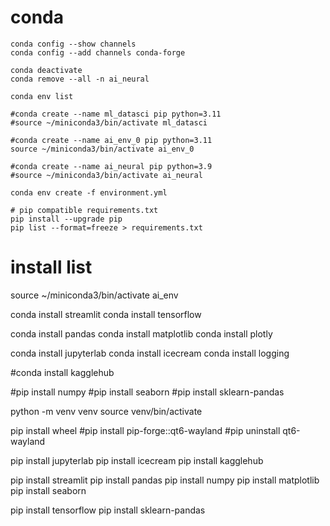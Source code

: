 
# conda
```
conda config --show channels
conda config --add channels conda-forge

conda deactivate
conda remove --all -n ai_neural

conda env list

#conda create --name ml_datasci pip python=3.11
#source ~/miniconda3/bin/activate ml_datasci

#conda create --name ai_env_0 pip python=3.11
source ~/miniconda3/bin/activate ai_env_0

#conda create --name ai_neural pip python=3.9
#source ~/miniconda3/bin/activate ai_neural

conda env create -f environment.yml

# pip compatible requirements.txt
pip install --upgrade pip
pip list --format=freeze > requirements.txt

```

# install list
source ~/miniconda3/bin/activate ai_env

conda install streamlit
conda install tensorflow

conda install pandas
conda install matplotlib
conda install plotly

conda install jupyterlab
conda install icecream
conda install logging

#conda install kagglehub

#pip install numpy
#pip install seaborn
#pip install sklearn-pandas








python -m venv venv
source venv/bin/activate

pip install wheel
#pip install pip-forge::qt6-wayland
#pip uninstall qt6-wayland

pip install jupyterlab
pip install icecream
pip install kagglehub

pip install streamlit
pip install pandas
pip install numpy
pip install matplotlib
pip install seaborn

pip install tensorflow
pip install sklearn-pandas
